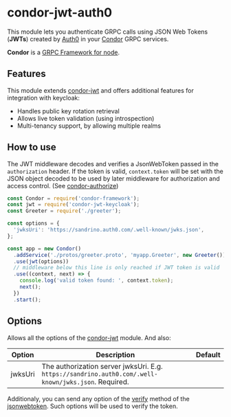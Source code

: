 # condor-jwt-auth0

This module lets you authenticate GRPC calls using JSON Web Tokens (**JWTs**) created by [Auth0](http://www.auth0.com/) in your [Condor](https://github.com/devsu/condor-framework) GRPC services.

**Condor** is a [GRPC Framework for node](https://github.com/devsu/condor-framework).

## Features

This module extends [condor-jwt](https://github.com/devsu/condor-jwt) and offers additional features for integration with keycloak:

- Handles public key rotation retrieval
- Allows live token validation (using introspection)
- Multi-tenancy support, by allowing multiple realms


## How to use

The JWT middleware decodes and verifies a JsonWebToken passed in the `authorization` header. If the token is valid, `context.token` will be set with the JSON object decoded to be used by later middleware for authorization and access control. (See [condor-authorize](https://github.com/devsu/condor-authorize))

```js
const Condor = require('condor-framework');
const jwt = require('condor-jwt-keycloak');
const Greeter = require('./greeter');

const options = {
  'jwksUri': 'https://sandrino.auth0.com/.well-known/jwks.json',
};

const app = new Condor()
  .addService('./protos/greeter.proto', 'myapp.Greeter', new Greeter())
  .use(jwt(options))
  // middleware below this line is only reached if JWT token is valid
  .use((context, next) => {
    console.log('valid token found: ', context.token);
    next();
  })
  .start();
```

## Options

Allows all the options of the [condor-jwt](https://github.com/devsu/condor-jwt) module. And also:

| Option                     | Description                                                                               | Default |
|----------------------------|-------------------------------------------------------------------------------------------|---------|
| jwksUri                        | The authorization server jwksUri. E.g. `https://sandrino.auth0.com/.well-known/jwks.json`. Required.                |         |

Additionaly, you can send any option of the [verify](https://github.com/auth0/node-jsonwebtoken#jwtverifytoken-secretorpublickey-options-callback) method of the [jsonwebtoken](https://github.com/auth0/node-jsonwebtoken). Such options will be used to verify the token.




